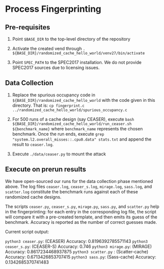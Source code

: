 # Process Fingerprinting

## Pre-requisites

1. Point `$BASE_DIR` to the top-level directory of the repository

2. Activate the created vend through `. ${BASE_DIR}/randomized_cache_hello_world/venv27/bin/activate`

3. Point `SPEC_PATH` to the SPEC2017 installation. We do not provide SPEC2017 sources due to licensing issues.

## Data Collection

1. Replace the spurious occupancy code in `${BASE_DIR}/randomized_cache_hello_world` with the code given in this directory. That is: `cp fingerprint.c ../randomized_cache_hello_world/spurious_occupancy.c`
2. For 500 runs of a cache design (say CEASER), execute `bash ${BASE_DIR}/randomized_cache_hello_world/run_ceaser.sh ${benchmark_name}` where `benchmark_name` represents the chosen benchmark. Once the run ends, execute `grep "system.l2.overall_misses::.cpu0.data" stats.txt` and append the result to `ceaser.log`.

3. Execute `./data/ceaser.py` to mount the attack

## Execute on prerun results

We have open-sourced our runs for the data collection phase mentioned above. The log files `ceaser.log`, `ceaser_s.log`, `mirage.log`, `sass.log`, and `scatter.log` constitute the benchmark runs against each of these randomized cache designs. 

The scripts `ceaser.py`, `ceaser_s.py`, `mirage.py`, `sass.py`, and `scatter.py` help in the fingerprinting: for each entry in the corresponding log file, the script will compare it with a pre-created template, and then emits its guess of the benchmark. Accuracy is reported as the number of correct guesses made.

Current script output:

`python3 ceaser.py`: (CEASER) Accuracy: 0.8196392785571143
`python3 ceaser_s.py`: (CEASER-S) Accuracy: 0.746
`python3 mirage.py`: (MIRAGE) Accuracy: 0.8617234468937875
`python3 scatter.py` : (Scatter-cache) Accuracy: 0.6713426853707415
`python3 sass.py`: (Sass-cache) Accuracy: 0.1342685370741483
